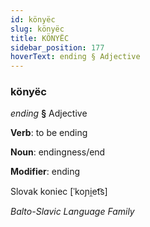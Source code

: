 ```yaml
---
id: könyëc
slug: könyëc
title: KÖNYËC
sidebar_position: 177
hoverText: ending § Adjective
---
```


### könyëc

*ending* **§** Adjective

**Verb**: to be ending

**Noun**: endingness/end

**Modifier**: ending

Slovak koniec [ˈkoɲi̯et͡s]

*Balto-Slavic Language Family*